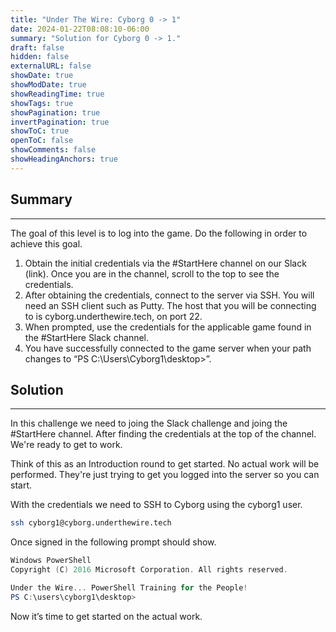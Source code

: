 ```yaml
---
title: "Under The Wire: Cyborg 0 -> 1"
date: 2024-01-22T08:08:10-06:00
summary: "Solution for Cyborg 0 -> 1."
draft: false
hidden: false
externalURL: false
showDate: true
showModDate: true
showReadingTime: true
showTags: true
showPagination: true
invertPagination: true
showToC: true
openToC: false
showComments: false
showHeadingAnchors: true
---
```


## Summary
---

The goal of this level is to log into the game. Do the following in 
order to achieve this goal.

1. Obtain the initial credentials via the #StartHere channel on our 
   Slack (link). Once you are in the channel, scroll to the top to see 
   the credentials.
2. After obtaining the credentials, connect to the server via SSH. You will need an SSH client such as Putty. The host that you will be connecting to is cyborg.underthewire.tech, on port 22.
3. When prompted, use the credentials for the applicable game found in the #StartHere Slack channel.
4. You have successfully connected to the game server when your path changes to “PS C:\Users\Cyborg1\desktop>”.

## Solution
---

In this challenge we need to joing the Slack challenge and joing the 
#StartHere channel. After finding the credentials at the top of the
channel. We're ready to get to work.

Think of this as an Introduction round to get started. No actual work
will be performed. They're just trying to get you logged into the
server so you can start.

With the credentials we need to SSH to Cyborg using the cyborg1 user.

```sh
ssh cyborg1@cyborg.underthewire.tech
```

Once signed in the following prompt should show.

```powershell
Windows PowerShell 
Copyright (C) 2016 Microsoft Corporation. All rights reserved.

Under the Wire... PowerShell Training for the People!
PS C:\users\cyborg1\desktop>
```
Now it’s time to get started on the actual work.